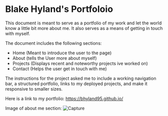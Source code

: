 # Blake Hyland's Portfoloio

This document is meant to serve as a portfolio of my work and let the world know a little bit more about me. It also serves as a means of getting in touch with myself. 

The document includes the following sections: 
- Home (Meant to introduce the user to the page)
- About (tells the User more about myself)
- Projects (Displays recent and noteworthy projects ive worked on)
- Contact (Helps the user get in touch with me)

The instructions for the project asked me to include a working navigation bar, a structured portfolio, links to my deployed projects, and make it responsive to smaller sizes. 

Here is a link to my portfolio: https://bhyland95.github.io/


Image of about me section:
![Capture](https://user-images.githubusercontent.com/84405590/128559077-6deb45dc-7874-4042-8b64-434b3134139d.PNG)

